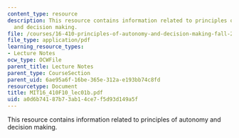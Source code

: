 ```yaml
---
content_type: resource
description: This resource contains information related to principles of autonomy
  and decision making.
file: /courses/16-410-principles-of-autonomy-and-decision-making-fall-2010/a0d6b74187b73ab14ce7f5d93d149a5f_MIT16_410F10_lec01b.pdf
file_type: application/pdf
learning_resource_types:
- Lecture Notes
ocw_type: OCWFile
parent_title: Lecture Notes
parent_type: CourseSection
parent_uid: 6ae95a6f-16be-365e-312a-e193bb74c8fd
resourcetype: Document
title: MIT16_410F10_lec01b.pdf
uid: a0d6b741-87b7-3ab1-4ce7-f5d93d149a5f
---
```

This resource contains information related to principles of autonomy and decision making.

